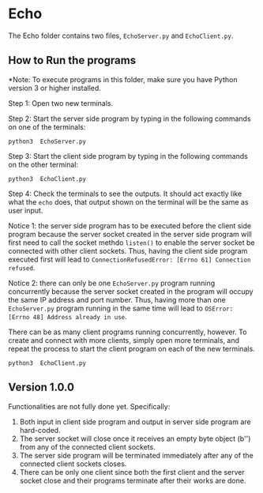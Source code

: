 # Echo
The Echo folder contains two files, ```EchoServer.py``` and ```EchoClient.py```.

## How to Run the programs
*Note: To execute programs in this folder, make sure you have Python version 3 or higher installed.

Step 1: Open two new terminals.

Step 2: Start the server side program by typing in the following commands on one of the terminals: 
```
python3  EchoServer.py
```

Step 3: Start the client side program by typing in the following commands on the other terminal:
```
python3  EchoClient.py
```

Step 4: Check the terminals to see the outputs. It should act exactly like what the ```echo``` does, that output shown on the terminal will be the same as user input.

Notice 1: the server side program has to be executed before the client side program because the server socket created in the server side program will first need to call the 
socket methdo ```listen()``` to enable the server socket be connected with other client sockets. Thus, having the client side program executed first will lead to 
```ConnectionRefusedError: [Errno 61] Connection refused```.

Notice 2: there can only be one ```EchoServer.py``` program running concurrently because the server socket created in the program will occupy the same IP address and port number.
Thus, having more than one ```EchoServer.py``` program running in the same time will lead to ```OSError: [Errno 48] Address already in use```.

There can be as many client programs running concurrently, however. To create and connect with more clients, simply open more terminals, 
and repeat the process to start the client program on each of the new terminals.
```
python3  EchoClient.py
```

## Version 1.0.0
Functionalities are not fully done yet. Specifically:
1. Both input in client side program and output in server side program are hard-coded.
2. The server socket will close once it receives an empty byte object (b'') from any of the connected client sockets.
3. The server side program will be terminated immediately after any of the connected client sockets closes.
4. There can be only one client since both the first client and the server socket close and their programs terminate after their works are done.

